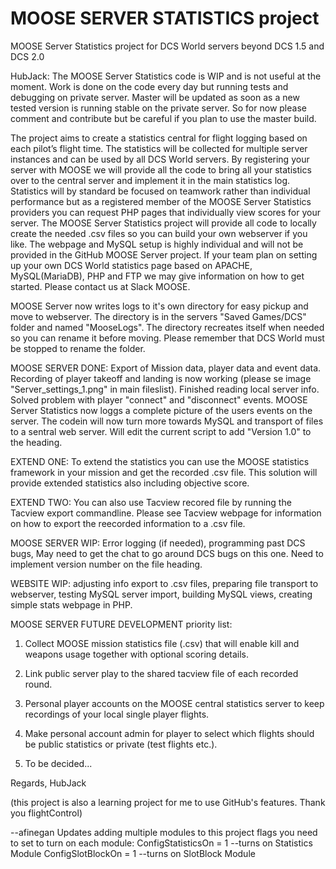 # MOOSE SERVER STATISTICS project
MOOSE Server Statistics project for DCS World servers beyond DCS 1.5 and DCS 2.0

HubJack: The MOOSE Server Statistics code is WIP and is not useful at the moment. Work is done on the code every day but running tests and debugging on private server. Master will be updated as soon as a new tested version is running stable on the private server. So for now please comment and contribute but be careful if you plan to use the master build.

The project aims to create a statistics central for flight logging based on each pilot’s flight time. The statistics will be collected for multiple server instances and can be used by all DCS World servers. By registering your server with MOOSE we will provide all the code to bring all your statistics over to the central server and implement it in the main statistics log. Statistics will by standard be focused on teamwork rather than individual performance but as a registered member of the MOOSE Server Statistics providers you can request PHP pages that individually view scores for your server. The MOOSE Server Statistics project will provide all code to locally create the needed .csv files so you can build your own webserver if you like. The webpage and MySQL setup is highly individual and will not be provided in the GitHub MOOSE Server project. If your team plan on setting up your own DCS World statistics page based on APACHE, MySQL(MariaDB), PHP and FTP we may give information on how to get started. Please contact us at Slack MOOSE.

MOOSE Server now writes logs to it's own directory for easy pickup and move to webserver. The directory is in the servers "Saved Games/DCS" folder and named "MooseLogs". The directory recreates itself when needed so you can rename it before moving. Please remember that DCS World must be stopped to rename the folder.

MOOSE SERVER DONE: Export of Mission data, player data and event data. Recording of player takeoff and landing
is now working (please se image "Server_settings_1.png" in main fileslist). Finished reading local server info. Solved problem with player "connect" and "disconnect" events. MOOSE Server Statistics now loggs a complete picture of the users events on the server. The codein will now turn more towards MySQL and transport of files to a sentral web server. Will edit the current script to add "Version 1.0" to the heading.

EXTEND ONE: To extend the statistics you can use the MOOSE statistics framework in your mission and get the recorded .csv file. This solution will provide extended statistics also including objective score.

EXTEND TWO: You can also use Tacview recored file by running the Tacview export commandline. Please see Tacview webpage for information on how to export the reecorded information to a .csv file. 

MOOSE SERVER WIP: Error logging (if needed), programming past DCS bugs,  May need to get the chat to go around DCS bugs on this one. 
Need to implement version number on the file heading.


WEBSITE WIP: adjusting info export to .csv files, preparing file transport to webserver, testing MySQL server import, building MySQL views, creating simple stats webpage in PHP. 


MOOSE SERVER FUTURE DEVELOPMENT priority list:

1. Collect MOOSE mission statistics file (.csv) that will enable kill and weapons usage together with optional scoring details.

2. Link public server play to the shared tacview file of each recorded round.

3. Personal player accounts on the MOOSE central statistics server to keep recordings of your local single player flights.

4. Make personal account admin for player to select which flights should be public statistics or private (test flights etc.).

5. To be decided...



Regards, HubJack

(this project is also a learning project for me to use GitHub's features. Thank you flightControl)

--afinegan Updates
adding multiple modules to this project
flags you need to set to turn on each module:
ConfigStatisticsOn = 1 --turns on Statistics Module
ConfigSlotBlockOn = 1 --turns on SlotBlock Module
